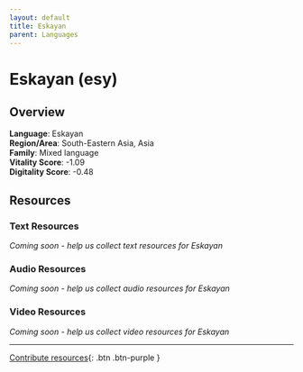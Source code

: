 ```yaml
---
layout: default
title: Eskayan
parent: Languages
---
```


# Eskayan (esy)

## Overview

**Language**: Eskayan  
**Region/Area**: South-Eastern Asia, Asia  
**Family**: Mixed language  
**Vitality Score**: -1.09  
**Digitality Score**: -0.48  

## Resources

### Text Resources
*Coming soon - help us collect text resources for Eskayan*

### Audio Resources
*Coming soon - help us collect audio resources for Eskayan*

### Video Resources
*Coming soon - help us collect video resources for Eskayan*

---

[Contribute resources](https://fairtrain.github.io/){: .btn .btn-purple }
